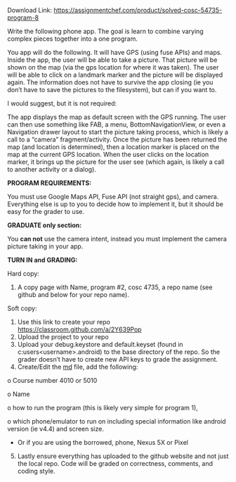 Download Link: https://assignmentchef.com/product/solved-cosc-54735-program-8
<br>






Write the following phone app. The goal is learn to combine varying complex pieces together into a one program.

You app will do the following. It will have GPS (using fuse APIs) and maps. Inside the app, the user will be able to take a picture. That picture will be shown on the map (via the gps location for where it was taken). The user will be able to click on a landmark marker and the picture will be displayed again. The information does not have to survive the app closing (ie you don’t have to save the pictures to the filesystem), but can if you want to.

I would suggest, but it is not required:

The app displays the map as default screen with the GPS running. The user can then use something like FAB, a menu, BottomNavigationView, or even a Navigation drawer layout to start the picture taking process, which is likely a call to a “camera” fragment/activity. Once the picture has been returned the map (and location is determined), then a location marker is placed on the map at the current GPS location. When the user clicks on the location marker, it brings up the picture for the user see (which again, is likely a call to another activity or a dialog).

<strong>PROGRAM REQUIREMENTS:</strong>

You must use Google Maps API, Fuse API (not straight gps), and camera. Everything else is up to you to decide how to implement it, but it should be easy for the grader to use.

<strong>GRADUATE only section:</strong>

You <strong>can not</strong> use the camera intent, instead you must implement the camera picture taking in your app.

<strong>TURN IN and GRADING:</strong>

Hard copy:

<ol>

 <li>A copy page with Name, program #2, cosc 4735, a repo name (see github and below for your repo name).</li>

</ol>

Soft copy:

<ol>

 <li>Use this link to create your repo <a href="https://classroom.github.com/a/2Y639Pop">https://classroom.github.com/a/2Y639Pop</a></li>

 <li>Upload the project to your repo</li>

 <li>Upload your debug.keystore and default.keyset (found in c:users&lt;username&gt;.android) to the base directory of the repo. So the grader doesn’t have to create new API keys to grade the assignment.</li>

 <li>Create/Edit the <a href="http://readme.md">md</a> file, add the following:</li>

</ol>

o Course number 4010 or 5010

o Name

o how to run the program (this is likely very simple for program 1),

o which phone/emulator to run on including special information like android version (ie v4.4) and screen size.

<ul>

 <li>Or if you are using the borrowed, phone, Nexus 5X or Pixel</li>

</ul>




<ol start="5">

 <li>Lastly ensure everything has uploaded to the github website and not just the local repo. Code will be graded on correctness, comments, and coding style.</li>

</ol>